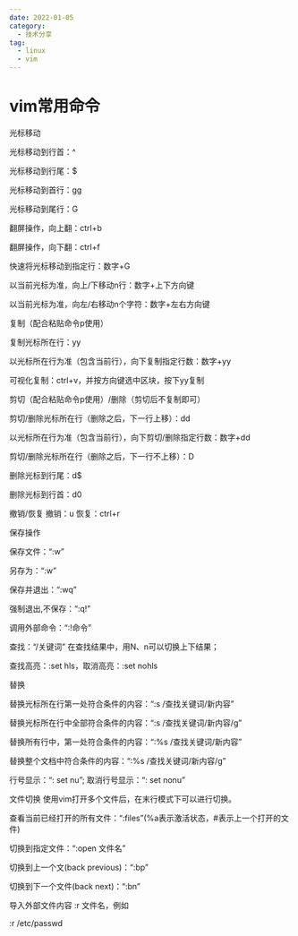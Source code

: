 ```yaml
---
date: 2022-01-05
category:
  - 技术分享
tag:
  - linux
  - vim
---
```


# vim常用命令

光标移动

光标移动到行首：^

光标移动到行尾：$

光标移动到首行：gg

光标移动到尾行：G

翻屏操作，向上翻：ctrl+b

翻屏操作，向下翻：ctrl+f

快速将光标移动到指定行：数字+G

以当前光标为准，向上/下移动n行：数字+上下方向键

以当前光标为准，向左/右移动n个字符：数字+左右方向键

复制（配合粘贴命令p使用）

复制光标所在行：yy

以光标所在行为准（包含当前行），向下复制指定行数：数字+yy

可视化复制：ctrl+v，并按方向键选中区块，按下yy复制

剪切（配合粘贴命令p使用）/删除（剪切后不复制即可）

剪切/删除光标所在行（删除之后，下一行上移）：dd

以光标所在行为准（包含当前行），向下剪切/删除指定行数：数字+dd

剪切/删除光标所在行（删除之后，下一行不上移）：D

删除光标到行尾：d$

删除光标到行首：d0

撤销/恢复 撤销：u 恢复：ctrl+r





保存操作

保存文件：“:w”

另存为：“:w”

保存并退出：“:wq”

强制退出,不保存：“:q!”

调用外部命令：“:!命令”

查找：“/关键词” 在查找结果中，用N、n可以切换上下结果；

查找高亮：:set hls，取消高亮：:set nohls

替换

替换光标所在行第一处符合条件的内容：“:s /查找关键词/新内容”

替换光标所在行中全部符合条件的内容：“:s /查找关键词/新内容/g”

替换所有行中，第一处符合条件的内容：“:%s /查找关键词/新内容”

替换整个文档中符合条件的内容：“:%s /查找关键词/新内容/g”

行号显示：“: set nu”; 取消行号显示：“: set nonu”

文件切换 使用vim打开多个文件后，在末行模式下可以进行切换。

查看当前已经打开的所有文件：“:files”(%a表示激活状态，#表示上一个打开的文件)

切换到指定文件：“:open 文件名”

切换到上一个文(back previous)：“:bp”

切换到下一个文件(back next)：“:bn”



导入外部文件内容 :r 文件名，例如

:r /etc/passwd